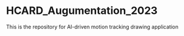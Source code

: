 # HCARD_Augumentation_2023
This is the repository for AI-driven motion tracking drawing application 
